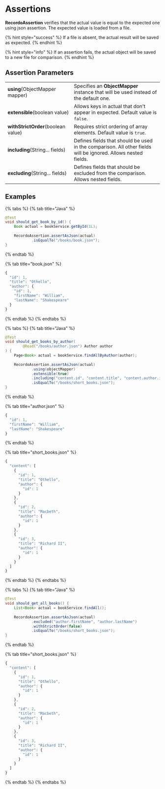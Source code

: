 # Assertions

**RecordoAssertion** verifies that the actual value is equal to the expected one using json assertion. The expected value is loaded from a file.

{% hint style="success" %}
If a file is absent, the actual result will be saved as expected.
{% endhint %}

{% hint style="info" %}
If an assertion fails, the actual object will be saved to a new file for comparison.
{% endhint %}

## Assertion Parameters

|  |  |
| :--- | :--- |
| **using**\(ObjectMapper mapper\) | Specifies an **ObjectMapper** instance that will be used instead of the default one. |
| **extensible**\(boolean value\) | Allows keys in actual that don't appear in expected. Default value is `false`. |
| **withStrictOrder**\(boolean value\) | Requires strict ordering of array elements. Default value is `true`. |
| **including**\(String... fields\) | Defines fields that should be used in the comparison. All other fields will be ignored. Allows nested fields. |
| **excluding**\(String... fields\) | Defines fields that should be excluded from the comparison. Allows nested fields. |

## Examples

{% tabs %}
{% tab title="Java" %}
```java
@Test
void should_get_book_by_id() {
    Book actual = bookService.getById(1L);
    
    RecordoAssertion.assertAsJson(actual)
            .isEqualTo("/books/book.json");
}
```
{% endtab %}

{% tab title="book.json" %}
```javascript
{
  "id": 1,
  "title": "Othello",
  "author": {
    "id": 1,
    "firstName": "William",
    "lastName": "Shakespeare"
  }
}
```
{% endtab %}
{% endtabs %}

{% tabs %}
{% tab title="Java" %}
```java
@Test
void should_get_books_by_author(
        @Read("/books/author.json") Author author
) {
    Page<Book> actual = bookService.findAllByAuthor(author);
    
    RecordoAssertion.assertAsJson(actual)
            .using(objectMapper)
            .extensible(true)
            .including("content.id", "content.title", "content.author.id")
            .isEqualTo("/books/short_books.json");
}
```
{% endtab %}

{% tab title="author.json" %}
```javascript
{
  "id": 1,
  "firstName": "William",
  "lastName": "Shakespeare"
}
```
{% endtab %}

{% tab title="short\_books.json" %}
```javascript
{
  "content": [
    {
      "id": 1,
      "title": "Othello",
      "author": {
        "id": 1
      }
    },
    {
      "id": 2,
      "title": "Macbeth",
      "author": {
        "id": 1
      }
    },
    {
      "id": 3,
      "title": "Richard II",
      "author": {
        "id": 1
      }
    }
  ]
}
```
{% endtab %}
{% endtabs %}

{% tabs %}
{% tab title="Java" %}
```java
@Test
void should_get_all_books() {
    List<Book> actual = bookService.findAll();
    
    RecordoAssertion.assertAsJson(actual)
            .excluded("author.firstName", "author.lastName")
            .withStrictOrder(false)
            .isEqualTo("/books/short_books.json");
}
```
{% endtab %}

{% tab title="short\_books.json" %}
```javascript
{
  "content": [
    {
      "id": 1,
      "title": "Othello",
      "author": {
        "id": 1
      }
    },
    {
      "id": 2,
      "title": "Macbeth",
      "author": {
        "id": 1
      }
    },
    {
      "id": 3,
      "title": "Richard II",
      "author": {
        "id": 1
      }
    }
  ]
}
```
{% endtab %}
{% endtabs %}

